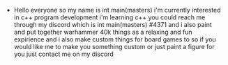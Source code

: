 - Hello everyone so my name is int main(masters)
i'm currently interested in c++ program development
i'm learning c++
you could reach me through my discord which is int main(masters) #4371
and i also paint and put together warhammer 40k things as a relaxing and fun expirience and i also make custom things for board games to
so if you would like me to make you something custom or just paint a figure for you just contact me on my discord
